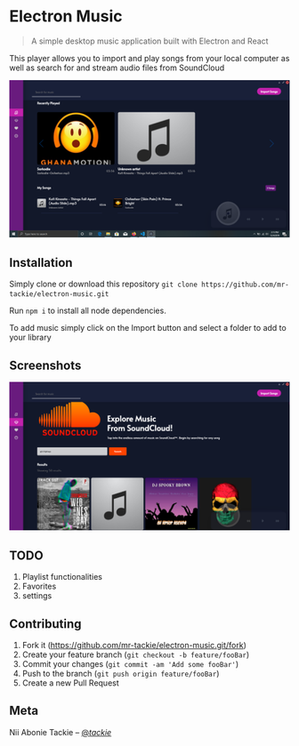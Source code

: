 # Electron Music 
> A simple desktop music application built with Electron and React

This player allows you to import and play songs from your local computer as well as search for and stream audio files from SoundCloud


![](vlm1.PNG)

## Installation
Simply clone or download this repository `git clone https://github.com/mr-tackie/electron-music.git`

Run `npm i` to install all node dependencies.

To add music simply click on the Import button and select a folder to add to your library

## Screenshots

![](vlm2.PNG)

## TODO
1. Playlist functionalities 
2. Favorites 
3. settings

## Contributing

1. Fork it (<https://github.com/mr-tackie/electron-music.git/fork>)
2. Create your feature branch (`git checkout -b feature/fooBar`)
3. Commit your changes (`git commit -am 'Add some fooBar'`)
4. Push to the branch (`git push origin feature/fooBar`)
5. Create a new Pull Request

## Meta

Nii Abonie Tackie – [@_tackie_](https://twitter.com/_tackie_)